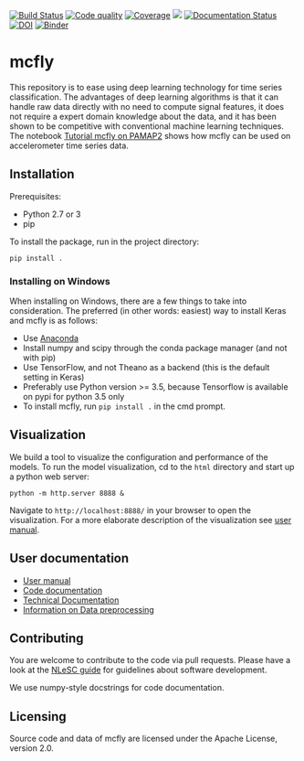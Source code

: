 [![Build Status](https://travis-ci.org/NLeSC/mcfly.svg?branch=master)](https://travis-ci.org/NLeSC/mcfly)
[![Code quality](https://scrutinizer-ci.com/g/NLeSC/mcfly/badges/quality-score.png?b=master)](https://scrutinizer-ci.com/g/NLeSC/mcfly/)
[![Coverage](https://scrutinizer-ci.com/g/NLeSC/mcfly/badges/coverage.png?b=master)](https://scrutinizer-ci.com/g/NLeSC/mcfly/statistics/)
<a href="https://zenhub.io"><img src="https://raw.githubusercontent.com/ZenHubIO/support/master/zenhub-badge.png"></a>
[![Documentation Status](https://readthedocs.org/projects/mcfly/badge/?version=latest)](http://mcfly.readthedocs.io/en/latest/?badge=latest)
[![DOI](https://zenodo.org/badge/59207352.svg)](https://zenodo.org/badge/latestdoi/59207352)
[![Binder](http://mybinder.org/badge.svg)](http://mybinder.org:/repo/nlesc/mcfly)


# mcfly

This repository is to ease using deep learning technology for time series classification. The advantages of deep learning algorithms is that it can handle raw data directly with no need to compute signal features, it does not require a expert domain knowledge about the data, and it has been shown to be competitive with conventional machine learning techniques. The notebook [Tutorial mcfly on PAMAP2](https://github.com/NLeSC/mcfly/blob/master/notebooks/tutorial/Tutorial%20mcfly%20on%20PAMAP2.ipynb) shows how mcfly can be used on accelerometer time series data.

## Installation
Prerequisites:
- Python 2.7 or 3
- pip

To install the package, run in the project directory:

`pip install .`

### Installing on Windows
When installing on Windows, there are a few things to take into consideration. The preferred (in other words: easiest) way to install Keras and mcfly is as follows:
* Use [Anaconda](https://www.continuum.io/downloads)
* Install numpy and scipy through the conda package manager (and not with pip)
* Use TensorFlow, and not Theano as a backend (this is the default setting in Keras)
* Preferably use Python version >= 3.5, because Tensorflow is available on pypi for python 3.5 only
* To install mcfly, run `pip install .` in the cmd prompt.

## Visualization
We build a tool to visualize the configuration and performance of the models. To run the  model visualization, cd to the `html` directory and start up a python web server:

`python -m http.server 8888 &`

Navigate to `http://localhost:8888/` in your browser to open the visualization. For a more elaborate description of the visualization see [user manual](https://github.com/NLeSC/mcfly/wiki/User-manual).


## User documentation
* [User manual](https://github.com/NLeSC/mcfly/wiki/User-manual)
* [Code documentation](http://mcfly.readthedocs.io/en/latest/)
* [Technical Documentation](https://github.com/NLeSC/mcfly/wiki/Technical-documentation)
* [Information on Data preprocessing](https://github.com/NLeSC/mcfly/wiki/Data-preprocessing)

## Contributing
You are welcome to contribute to the code via pull requests. Please have a look at the [NLeSC guide](https://nlesc.gitbooks.io/guide/content/software/software_overview.html) for guidelines about software development.

We use numpy-style docstrings for code documentation.

## Licensing
Source code and data of mcfly are licensed under the Apache License, version 2.0.
